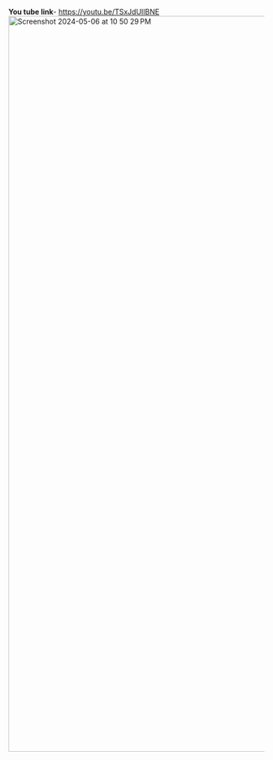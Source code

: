 **You tube link**- https://youtu.be/TSxJdUIlBNE
<img width="1445" alt="Screenshot 2024-05-06 at 10 50 29 PM" src="https://github.com/satvikkharb/Covid-19-Analysis/assets/78302547/dcb075c2-83eb-4335-bc3b-810faf607e7a">
